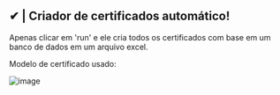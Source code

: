 ## ✔ | Criador de certificados automático!
Apenas clicar em 'run' e ele cria todos os certificados com base em um banco de dados em um arquivo excel.

Modelo de certificado usado:

![image](https://github.com/miguelfermo/Certificate-creator/assets/138122016/2b56ae29-f064-4671-afec-b6bcbc2fd5af)

